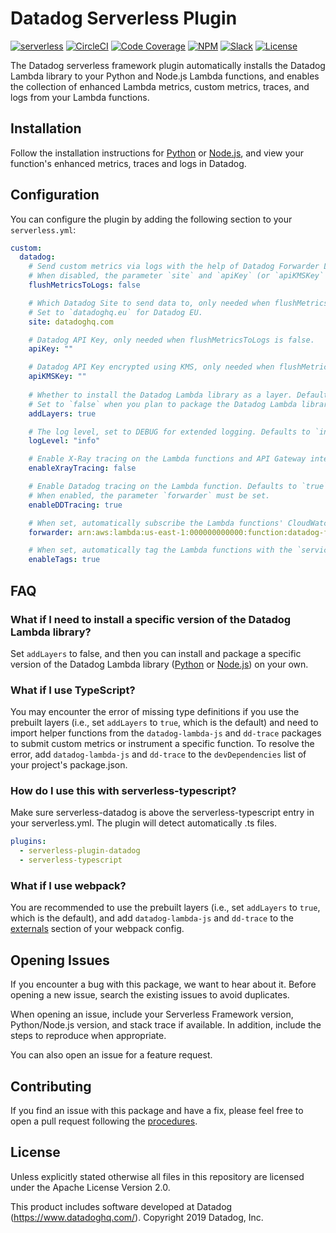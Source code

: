 # Datadog Serverless Plugin

[![serverless](http://public.serverless.com/badges/v1.svg)](https://www.serverless.com)
[![CircleCI](https://img.shields.io/circleci/build/github/DataDog/serverless-plugin-datadog)](https://circleci.com/gh/DataDog/serverless-plugin-datadog)
[![Code Coverage](https://img.shields.io/codecov/c/github/DataDog/serverless-plugin-datadog)](https://codecov.io/gh/DataDog/serverless-plugin-datadog)
[![NPM](https://img.shields.io/npm/v/serverless-plugin-datadog)](https://www.npmjs.com/package/serverless-plugin-datadog)
[![Slack](https://img.shields.io/badge/slack-%23serverless-blueviolet?logo=slack)](https://datadoghq.slack.com/channels/serverless/)
[![License](https://img.shields.io/badge/license-Apache--2.0-blue)](https://github.com/DataDog/serverless-plugin-datadog/blob/master/LICENSE)

The Datadog serverless framework plugin automatically installs the Datadog Lambda library to your Python and Node.js Lambda functions, and enables the collection of enhanced Lambda metrics, custom metrics, traces, and logs from your Lambda functions.

## Installation

Follow the installation instructions for [Python](https://docs.datadoghq.com/serverless/installation/python/?tab=serverlessframework) or [Node.js](https://docs.datadoghq.com/serverless/installation/nodejs/?tab=serverlessframework), and view your function's enhanced metrics, traces and logs in Datadog.

## Configuration

You can configure the plugin by adding the following section to your `serverless.yml`:

```yaml
custom:
  datadog:
    # Send custom metrics via logs with the help of Datadog Forwarder Lambda function (recommended). Defaults to `false`.
    # When disabled, the parameter `site` and `apiKey` (or `apiKMSKey` if encrypted) must be set.
    flushMetricsToLogs: false

    # Which Datadog Site to send data to, only needed when flushMetricsToLogs is `false`. Defaults to `datadoghq.com`.
    # Set to `datadoghq.eu` for Datadog EU.
    site: datadoghq.com

    # Datadog API Key, only needed when flushMetricsToLogs is false.
    apiKey: ""

    # Datadog API Key encrypted using KMS, only needed when flushMetricsToLogs is false.
    apiKMSKey: ""
    
    # Whether to install the Datadog Lambda library as a layer. Defaults to `true`.
    # Set to `false` when you plan to package the Datadog Lambda library to your function's deployment package on your own.
    addLayers: true

    # The log level, set to DEBUG for extended logging. Defaults to `info`.
    logLevel: "info"

    # Enable X-Ray tracing on the Lambda functions and API Gateway integrations. Defaults to `false`.
    enableXrayTracing: false

    # Enable Datadog tracing on the Lambda function. Defaults to `true`.
    # When enabled, the parameter `forwarder` must be set.
    enableDDTracing: true

    # When set, automatically subscribe the Lambda functions' CloudWatch log groups to the given Datadog forwarder Lambda function.
    forwarder: arn:aws:lambda:us-east-1:000000000000:function:datadog-forwarder

    # When set, automatically tag the Lambda functions with the `service` and `env` tags using the `service` and `stage` values from the serverless application definition. It does NOT override if a `service` or `env` tag already exists. Defaults to `true`.
    enableTags: true
```

## FAQ

### What if I need to install a specific version of the Datadog Lambda library?

Set `addLayers` to false, and then you can install and package a specific version of the Datadog Lambda library ([Python](https://pypi.org/project/datadog-lambda/) or [Node.js](https://www.npmjs.com/package/datadog-lambda-js)) on your own.

### What if I use TypeScript?

You may encounter the error of missing type definitions if you use the prebuilt layers (i.e., set `addLayers` to `true`, which is the default) and need to import helper functions from the `datadog-lambda-js` and `dd-trace` packages to submit custom metrics or instrument a specific function. To resolve the error, add `datadog-lambda-js` and `dd-trace` to the `devDependencies` list of your project's package.json.

### How do I use this with serverless-typescript?

Make sure serverless-datadog is above the serverless-typescript entry in your serverless.yml. The plugin will detect automatically .ts files.

```yaml
plugins:
  - serverless-plugin-datadog
  - serverless-typescript
```

### What if I use webpack?

You are recommended to use the prebuilt layers (i.e., set `addLayers` to `true`, which is the default), and add `datadog-lambda-js` and `dd-trace` to the [externals](https://webpack.js.org/configuration/externals/) section of your webpack config.

## Opening Issues

If you encounter a bug with this package, we want to hear about it. Before opening a new issue, search the existing issues to avoid duplicates.

When opening an issue, include your Serverless Framework version, Python/Node.js version, and stack trace if available. In addition, include the steps to reproduce when appropriate.

You can also open an issue for a feature request.

## Contributing

If you find an issue with this package and have a fix, please feel free to open a pull request following the [procedures](CONTRIBUTING.md).

## License

Unless explicitly stated otherwise all files in this repository are licensed under the Apache License Version 2.0.

This product includes software developed at Datadog (https://www.datadoghq.com/). Copyright 2019 Datadog, Inc.
